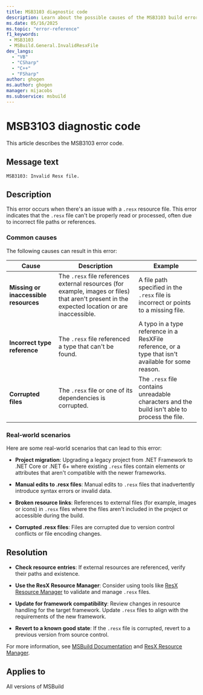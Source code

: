 ```yaml
---
title: MSB3103 diagnostic code
description: Learn about the possible causes of the MSB3103 build error and get troubleshooting tips.
ms.date: 05/16/2025
ms.topic: "error-reference"
f1_keywords:
 - MSB3103
 - MSBuild.General.InvalidResxFile
dev_langs:
  - "VB"
  - "CSharp"
  - "C++"
  - "FSharp"
author: ghogen
ms.author: ghogen
manager: mijacobs
ms.subservice: msbuild
---
```

# MSB3103 diagnostic code

<!-- :::ErrorDefinitionDescription::: -->
<!-- :::editable-content name="introDescription"::: -->
This article describes the MSB3103 error code.
<!-- :::editable-content-end::: -->

## Message text

<!-- :::editable-content name="messageText"::: -->
`MSB3103: Invalid Resx file.`
<!-- :::editable-content-end::: -->
<!-- MSB3103: Invalid Resx file. {0} -->

<!-- :::editable-content name="postOutputDescription"::: -->
## Description

This error occurs when there's an issue with a `.resx` resource file. This error indicates that the `.resx` file can't be properly read or processed, often due to incorrect file paths or references. 

### Common causes

The following causes can result in this error:

| Cause | Description | Example |
| --- | --- | --- |
| **Missing or inaccessible resources** | The `.resx` file references external resources (for example, images or files) that aren't present in the expected location or are inaccessible. | A file path specified in the `.resx` file is incorrect or points to a missing file. |
| **Incorrect type reference** | The `.resx` file referenced a type that can't be found. | A typo in a type reference in a ResXFile reference, or a type that isn't available for some reason. |
| **Corrupted files** | The `.resx` file or one of its dependencies is corrupted. | The `.resx` file contains unreadable characters and the build isn't able to process the file. |

### Real-world scenarios

Here are some real-world scenarios that can lead to this error:

- **Project migration**: Upgrading a legacy project from .NET Framework to .NET Core or .NET 6+ where existing `.resx` files contain elements or attributes that aren't compatible with the newer frameworks.

- **Manual edits to .resx files**: Manual edits to `.resx` files that inadvertently introduce syntax errors or invalid data.

- **Broken resource links**: References to external files (for example, images or icons) in `.resx` files where the files aren't included in the project or accessible during the build.

- **Corrupted .resx files**: Files are corrupted due to version control conflicts or file encoding changes.
 
## Resolution

- **Check resource entries**: If external resources are referenced, verify their paths and existence.

- **Use the ResX Resource Manager**: Consider using tools like [ResX Resource Manager](https://github.com/dotnet/ResXResourceManager) to validate and manage `.resx` files.

- **Update for framework compatibility**: Review changes in resource handling for the target framework. Update `.resx` files to align with the requirements of the new framework.

- **Revert to a known good state**: If the `.resx` file is corrupted, revert to a previous version from source control.

For more information, see [MSBuild Documentation](../msbuild.md) and [ResX Resource Manager](https://github.com/dotnet/ResXResourceManager).
<!-- :::editable-content-end::: -->
<!-- :::ErrorDefinitionDescription-end::: -->

## Applies to

All versions of MSBuild